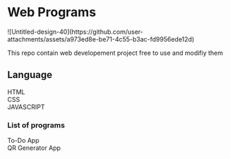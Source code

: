 <h1> Web Programs </h1>
![Untitled-design-40](https://github.com/user-attachments/assets/a973ed8e-be71-4c55-b3ac-fd9956ede12d)

This repo contain web developement project free to use and modifiy them 
<h2> Language </h2>
HTML <br>
CSS <br>
JAVASCRIPT

<h3>List of programs</h3>
To-Do App<br>
QR Generator App






